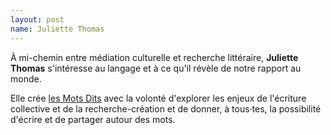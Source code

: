 ```yaml
---
layout: post
name: Juliette Thomas
---
```

À mi-chemin entre médiation culturelle et recherche littéraire, **Juliette Thomas** s'intéresse au langage et à ce qu'il révèle de notre rapport au monde. 

Elle crée [les Mots Dits](https://www.facebook.com/ateliersmotsdits/) avec la volonté d'explorer les enjeux de l'écriture collective et de la recherche-création et de donner, à tous·tes, la possibilité d'écrire et de partager autour des mots.